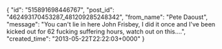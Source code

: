  {
   "id": "515891698446767",
   "post_id": "462493170453287_481209285248342",
   "from_name": "Pete Daoust",
   "message": "You can't lie in here John Frisbey, I did it once and I've been kicked out for 62 fucking suffering hours, watch out on this....",
   "created_time": "2013-05-22T22:22:03+0000"
 }
